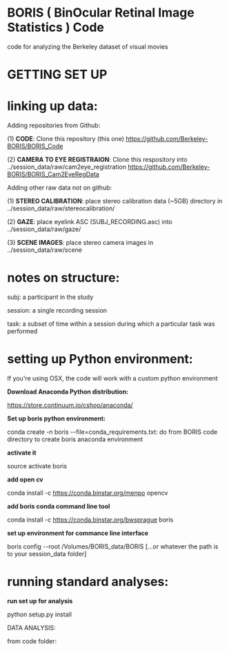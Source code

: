 BORIS ( BinOcular Retinal Image Statistics ) Code
===================

code for analyzing the Berkeley dataset of visual movies

GETTING SET UP
===================

linking up data:
===================

Adding repositories from Github:

(1) **CODE**: Clone this repository (this one)
	https://github.com/Berkeley-BORIS/BORIS_Code

(2) **CAMERA TO EYE REGISTRAION**: Clone this respository into ../session_data/raw/cam2eye_registration
	https://github.com/Berkeley-BORIS/BORIS_Cam2EyeRegData
	
Adding other raw data not on github:

(1) **STEREO CALIBRATION**: place stereo calibration data (~5GB) directory in ../session_data/raw/stereocalibration/

(2) **GAZE**: place eyelink ASC (SUBJ_RECORDING.asc) into ../session_data/raw/gaze/

(3) **SCENE IMAGES**: place stereo camera images in ../session_data/raw/scene

notes on structure:
===================

subj: a participant in the study

session: a single recording session

task: a subset of time within a session during which a particular task was performed

setting up Python environment:
===================

If you're using OSX, the code will work with a custom python environment

**Download Anaconda Python distribution:**

https://store.continuum.io/cshop/anaconda/

**Set up boris python environment:**

conda create -n boris --file=conda_requirements.txt: do from BORIS code directory to create boris anaconda environment

**activate it**

source activate boris

**add open cv**

conda install -c https://conda.binstar.org/menpo opencv

**add boris conda command line tool**

conda install -c https://conda.binstar.org/bwsprague boris

**set up environment for commance line interface**

boris config --root /Volumes/BORIS_data/BORIS
[...or whatever the path is to your session_data folder]

running standard analyses:
===================

**run set up for analysis**

python setup.py install

DATA ANALYSIS:

from code folder: 



